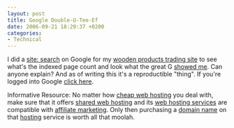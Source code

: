 ```yaml
---
layout: post
title: Google Double-U-Tee-Ef
date: 2006-09-21 18:29:37 +0200
categories:
- Technical
---
```

I did a <a href="http://www.google.com/help/features.html#sitesearch">site: search</a> on Google for my <a href="http://www.woodprofit.com">wooden products trading site</a> to see what's the indexed page count and look what the great G <a href="https://content.rusiczki.net/blogpics/woodprofit-site-search.php">showed me</a>. Can anyone explain? And as of writing this it's a reproductible "thing". If you're logged into Google <a href="http://www.google.com/search?q=site%3Awoodprofit.com">click here</a>.

Informative Resource: No matter how <a href="http://www.thehostplanet.com">cheap web hosting</a> you deal with, make sure that it offers <a href="http://www.asharedhosting.com">shared web hosting</a> and its <a href="http://www.hostqueue.com">web hosting services</a> are compatible with <a href="http://www.affiliateladder.net">affiliate marketing</a>. Only then purchasing a <a href="http://www.iseeq.co.uk/c/domain-registration.htm">domain name</a> on that <a href="http://www.iseeq.com/c/web-hosting.htm">hosting</a> service is worth all that moolah.

